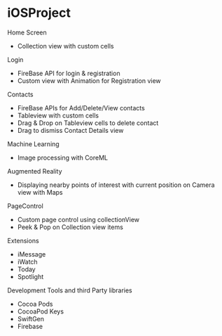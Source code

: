 # iOSProject
Home Screen
- Collection view with custom cells

Login
- FireBase API for login & registration
- Custom view with Animation for Registration view

Contacts
- FireBase APIs for Add/Delete/View contacts
- Tableview with custom cells
- Drag & Drop on Tableview cells to delete contact
- Drag to dismiss Contact Details view


Machine Learning
- Image processing with CoreML

Augmented Reality
- Displaying nearby points of interest with current position on Camera view with Maps

PageControl
- Custom page control using collectionView
- Peek & Pop on Collection view items

Extensions
- iMessage 
- iWatch
- Today
- Spotlight


Development Tools and third Party libraries
- Cocoa Pods
- CocoaPod Keys
- SwiftGen
- Firebase
